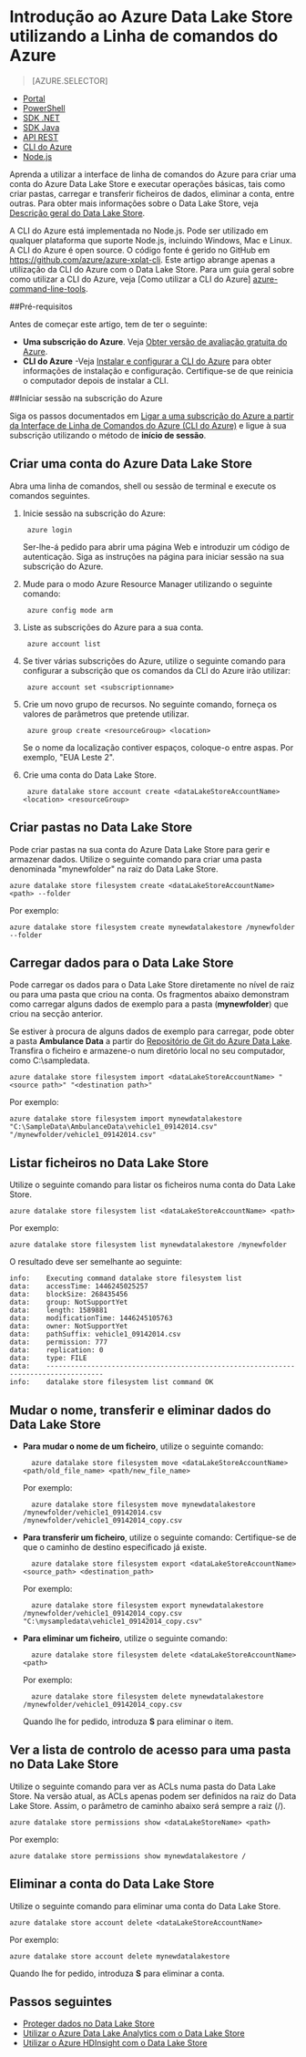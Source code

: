 <properties
   pageTitle="Introdução ao Data Lake Store utilizando a interface de linha de comandos entre plataformas | Microsoft Azure"
   description="Utilizar a linha de comandos entre plataformas para criar uma conta de Data Lake Store e executar operações básicas"
   services="data-lake-store"
   documentationCenter=""
   authors="nitinme"
   manager="jhubbard"
   editor="cgronlun"/>

<tags
   ms.service="data-lake-store"
   ms.devlang="na"
   ms.topic="get-started-article"
   ms.tgt_pltfrm="na"
   ms.workload="big-data"
   ms.date="09/13/2016"
   ms.author="nitinme"/>

# Introdução ao Azure Data Lake Store utilizando a Linha de comandos do Azure

> [AZURE.SELECTOR]
- [Portal](data-lake-store-get-started-portal.md)
- [PowerShell](data-lake-store-get-started-powershell.md)
- [SDK .NET](data-lake-store-get-started-net-sdk.md)
- [SDK Java](data-lake-store-get-started-java-sdk.md)
- [API REST](data-lake-store-get-started-rest-api.md)
- [CLI do Azure](data-lake-store-get-started-cli.md)
- [Node.js](data-lake-store-manage-use-nodejs.md)

Aprenda a utilizar a interface de linha de comandos do Azure para criar uma conta do Azure Data Lake Store e executar operações básicas, tais como criar pastas, carregar e transferir ficheiros de dados, eliminar a conta, entre outras. Para obter mais informações sobre o Data Lake Store, veja [Descrição geral do Data Lake Store](data-lake-store-overview.md).

A CLI do Azure está implementada no Node.js. Pode ser utilizado em qualquer plataforma que suporte Node.js, incluindo Windows, Mac e Linux. A CLI do Azure é open source. O código fonte é gerido no GitHub em <a href= "https://github.com/azure/azure-xplat-cli">https://github.com/azure/azure-xplat-cli</a>. Este artigo abrange apenas a utilização da CLI do Azure com o Data Lake Store. Para um guia geral sobre como utilizar a CLI do Azure, veja [Como utilizar a CLI do Azure] [azure-command-line-tools].


##Pré-requisitos

Antes de começar este artigo, tem de ter o seguinte:

- **Uma subscrição do Azure**. Veja [Obter versão de avaliação gratuita do Azure](https://azure.microsoft.com/pricing/free-trial/).
- **CLI do Azure** -Veja [Instalar e configurar a CLI do Azure](../xplat-cli-install.md) para obter informações de instalação e configuração. Certifique-se de que reinicia o computador depois de instalar a CLI.

##Iniciar sessão na subscrição do Azure

Siga os passos documentados em [Ligar a uma subscrição do Azure a partir da Interface de Linha de Comandos do Azure (CLI do Azure)](../xplat-cli-connect.md) e ligue à sua subscrição utilizando o método de __início de sessão__.


## Criar uma conta do Azure Data Lake Store

Abra uma linha de comandos, shell ou sessão de terminal e execute os comandos seguintes.

1. Inicie sessão na subscrição do Azure:

        azure login

    Ser-lhe-á pedido para abrir uma página Web e introduzir um código de autenticação. Siga as instruções na página para iniciar sessão na sua subscrição do Azure.

2. Mude para o modo Azure Resource Manager utilizando o seguinte comando:

        azure config mode arm


3. Liste as subscrições do Azure para a sua conta.

        azure account list


4. Se tiver várias subscrições do Azure, utilize o seguinte comando para configurar a subscrição que os comandos da CLI do Azure irão utilizar:

        azure account set <subscriptionname>

5. Crie um novo grupo de recursos. No seguinte comando, forneça os valores de parâmetros que pretende utilizar.

        azure group create <resourceGroup> <location>

    Se o nome da localização contiver espaços, coloque-o entre aspas. Por exemplo, "EUA Leste 2".

5. Crie uma conta do Data Lake Store.

        azure datalake store account create <dataLakeStoreAccountName> <location> <resourceGroup>

## Criar pastas no Data Lake Store

Pode criar pastas na sua conta do Azure Data Lake Store para gerir e armazenar dados. Utilize o seguinte comando para criar uma pasta denominada "mynewfolder" na raiz do Data Lake Store.

    azure datalake store filesystem create <dataLakeStoreAccountName> <path> --folder

Por exemplo:

    azure datalake store filesystem create mynewdatalakestore /mynewfolder --folder

## Carregar dados para o Data Lake Store

Pode carregar os dados para o Data Lake Store diretamente no nível de raiz ou para uma pasta que criou na conta. Os fragmentos abaixo demonstram como carregar alguns dados de exemplo para a pasta (**mynewfolder**) que criou na secção anterior.

Se estiver à procura de alguns dados de exemplo para carregar, pode obter a pasta **Ambulance Data** a partir do [Repositório de Git do Azure Data Lake](https://github.com/MicrosoftBigData/usql/tree/master/Examples/Samples/Data/AmbulanceData). Transfira o ficheiro e armazene-o num diretório local no seu computador, como C:\sampledata\.

    azure datalake store filesystem import <dataLakeStoreAccountName> "<source path>" "<destination path>"

Por exemplo:

    azure datalake store filesystem import mynewdatalakestore "C:\SampleData\AmbulanceData\vehicle1_09142014.csv" "/mynewfolder/vehicle1_09142014.csv"


## Listar ficheiros no Data Lake Store

Utilize o seguinte comando para listar os ficheiros numa conta do Data Lake Store.

    azure datalake store filesystem list <dataLakeStoreAccountName> <path>

Por exemplo:

    azure datalake store filesystem list mynewdatalakestore /mynewfolder

O resultado deve ser semelhante ao seguinte:

    info:    Executing command datalake store filesystem list
    data:    accessTime: 1446245025257
    data:    blockSize: 268435456
    data:    group: NotSupportYet
    data:    length: 1589881
    data:    modificationTime: 1446245105763
    data:    owner: NotSupportYet
    data:    pathSuffix: vehicle1_09142014.csv
    data:    permission: 777
    data:    replication: 0
    data:    type: FILE
    data:    ------------------------------------------------------------------------------------
    info:    datalake store filesystem list command OK

## Mudar o nome, transferir e eliminar dados do Data Lake Store

* **Para mudar o nome de um ficheiro**, utilize o seguinte comando:

        azure datalake store filesystem move <dataLakeStoreAccountName> <path/old_file_name> <path/new_file_name>

    Por exemplo:

        azure datalake store filesystem move mynewdatalakestore /mynewfolder/vehicle1_09142014.csv /mynewfolder/vehicle1_09142014_copy.csv

* **Para transferir um ficheiro**, utilize o seguinte comando: Certifique-se de que o caminho de destino especificado já existe.

        azure datalake store filesystem export <dataLakeStoreAccountName> <source_path> <destination_path>

    Por exemplo:

        azure datalake store filesystem export mynewdatalakestore /mynewfolder/vehicle1_09142014_copy.csv "C:\mysampledata\vehicle1_09142014_copy.csv"

* **Para eliminar um ficheiro**, utilize o seguinte comando:

        azure datalake store filesystem delete <dataLakeStoreAccountName> <path>

    Por exemplo:

        azure datalake store filesystem delete mynewdatalakestore /mynewfolder/vehicle1_09142014_copy.csv

    Quando lhe for pedido, introduza **S** para eliminar o item.

## Ver a lista de controlo de acesso para uma pasta no Data Lake Store

Utilize o seguinte comando para ver as ACLs numa pasta do Data Lake Store. Na versão atual, as ACLs apenas podem ser definidos na raiz do Data Lake Store. Assim, o parâmetro de caminho abaixo será sempre a raiz (/).

    azure datalake store permissions show <dataLakeStoreName> <path>

Por exemplo:

    azure datalake store permissions show mynewdatalakestore /


## Eliminar a conta do Data Lake Store

Utilize o seguinte comando para eliminar uma conta do Data Lake Store.

    azure datalake store account delete <dataLakeStoreAccountName>

Por exemplo:

    azure datalake store account delete mynewdatalakestore

Quando lhe for pedido, introduza **S** para eliminar a conta.


## Passos seguintes

- [Proteger dados no Data Lake Store](data-lake-store-secure-data.md)
- [Utilizar o Azure Data Lake Analytics com o Data Lake Store](../data-lake-analytics/data-lake-analytics-get-started-portal.md)
- [Utilizar o Azure HDInsight com o Data Lake Store](data-lake-store-hdinsight-hadoop-use-portal.md)


[azure-command-line-tools]: ../xplat-cli-install.md



<!--HONumber=sep16_HO2-->


